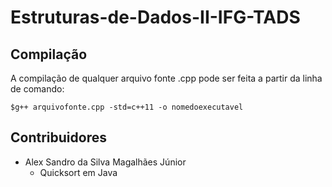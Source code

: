 # Estruturas-de-Dados-II-IFG-TADS

## Compilação
A compilação de qualquer arquivo fonte .cpp pode ser feita a partir da linha de comando:
```shell
$g++ arquivofonte.cpp -std=c++11 -o nomedoexecutavel
```
## Contribuidores
* Alex Sandro da Silva Magalhães Júnior
	* Quicksort em Java

